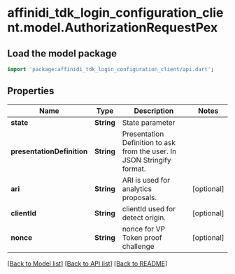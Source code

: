 # affinidi_tdk_login_configuration_client.model.AuthorizationRequestPex

## Load the model package

```dart
import 'package:affinidi_tdk_login_configuration_client/api.dart';
```

## Properties

| Name                       | Type       | Description                                                             | Notes      |
| -------------------------- | ---------- | ----------------------------------------------------------------------- | ---------- |
| **state**                  | **String** | State parameter                                                         |
| **presentationDefinition** | **String** | Presentation Definition to ask from the user. In JSON Stringify format. |
| **ari**                    | **String** | ARI is used for analytics proposals.                                    | [optional] |
| **clientId**               | **String** | clientId used for detect origin.                                        | [optional] |
| **nonce**                  | **String** | nonce for VP Token proof challenge                                      | [optional] |

[[Back to Model list]](../README.md#documentation-for-models) [[Back to API list]](../README.md#documentation-for-api-endpoints) [[Back to README]](../README.md)

